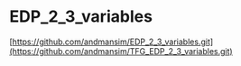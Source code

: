 # EDP_2_3_variables

[https://github.com/andmansim/EDP_2_3_variables.git](https://github.com/andmansim/TFG_EDP_2_3_variables.git)
